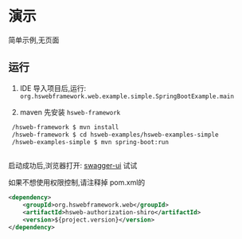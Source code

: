 # 演示
简单示例,无页面

## 运行

1. IDE
导入项目后,运行: `org.hswebframework.web.example.simple.SpringBootExample.main`

2. maven
先安装 `hsweb-framework`
```bash
 /hsweb-framework $ mvn install
 /hsweb-framework $ cd hsweb-examples/hsweb-examples-simple
 /hsweb-examples-simple $ mvn spring-boot:run
  
```

启动成功后,浏览器打开: [swagger-ui](http://localhost:8080/swagger-ui.html) 试试

如果不想使用权限控制,请注释掉 pom.xml的
```xml
<dependency>
    <groupId>org.hswebframework.web</groupId>
    <artifactId>hsweb-authorization-shiro</artifactId>
    <version>${project.version}</version>
</dependency>

```
